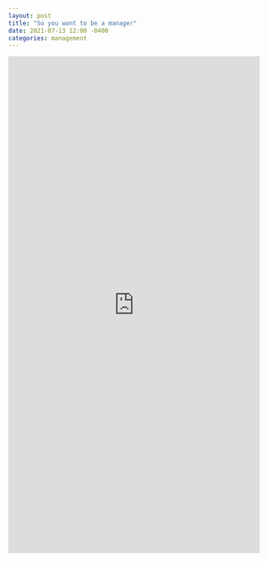 ```yaml
---
layout: post
title: "So you want to be a manager"
date: 2021-07-13 12:00 -0400
categories: management
---
```

<iframe src="https://www.linkedin.com/embed/feed/update/urn:li:share:6820742108136120320" height="995" width="504" frameborder="0" allowfullscreen="" title="Embedded post"></iframe>
